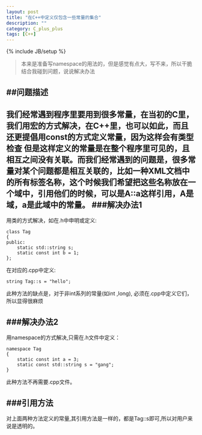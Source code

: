 ```yaml
---
layout: post
title: "在C++中定义仅包含一些常量的集合"
description: ""
category: C_plus_plus
tags: [C++]
---
```

{% include JB/setup %}

>本来是准备写namespace的用法的，但是感觉有点大，写不来，所以干脆结合我碰到问题，说说解决办法

##问题描述
--------------

我们经常遇到程序里要用到很多常量，在当初的C里，我们用宏的方式解决，在C++里，也可以如此，而且还更提倡用const的方式定义常量，因为这样会有类型检查
但是这样定义的常量是在整个程序里可见的，且相互之间没有关联。而我们经常遇到的问题是，很多常量对某个问题都是相互关联的，比如一种XML文档中的所有标签名称，这个时候我们希望把这些名称放在一个域中，引用他们的时候，可以是A::a这样引用，A是域，a是此域中的常量。
###解决办法1
----------------
用类的方式解决，如在.h中申明或定义:

	class Tag
	{    
	public:    
		static std::string s;    
		static const int b = 1;    
	};
在对应的.cpp中定义:

	string Tag::s = "hello";

此种方法的缺点是，对于非int系列的常量(如int ,long), 必须在.cpp中定义它们，所以显得很麻烦

###解决办法2
----------------
用namespace的方式解决,只需在.h文件中定义：

	namespace Tag 
	{
		static const int a = 3;
		static const std::string s = "gang";
	}

此种方法不再需要.cpp文件。


###引用方法
-------------------
对上面两种方法定义的常量,其引用方法是一样的，都是Tag::s即可,所以对用户来说是透明的。
